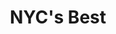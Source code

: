 ---
layout: case
name: nycbest
title: NYC's Best
tagline: Accessible and straightforward pet adoption site
button: Responsive Web App
description:
  - NYC’s Best is an animal shelter with three locations in New York City. They are dedicated to rescuing, rehabilitating, and finding forever homes for homeless and abandoned cats, dogs, and rabbits.
  - We aimed to provide its patrons with a quick way to **easily find and adopt a pet**.
backLink: /cases/nonna
nextPage:
  title: About Me
  link: /about
overview:
  deliverable: Responsive website
  roles:
    - Concept
    - Research
    - Visuals
    - Interaction
  duration: Dec 2022 - Feb 2023
  tool: Adobe XD
  problem: Available pet adoption websites have cluttered designs that **aren’t fully responsive, inefficient** or **unusable browsing features**, and **confusing information architecture**.
  solution:
    tag: Design a user-friendly responsive website by providing **clear navigation** and offering a **fast, efficient** pet search and adoption application process.
research:
  description: To understand the users I was designing for and their needs, I conducted qualitative research through a **competitive audit**, **empathy maps**, **interviews**, and **personas**.
  questions:
    - Who are our users?
    - What are their goals?
    - What features are needed for users to achieve these goals?
  target:
    description: The primary user group identified through my research was **working adults with families** and **early career professionals** who don’t have time to read through each pet profile.
  personas:
    - name: Niamh
      age: 35
      job: Dental hygienist
      quote: "I’m always thinking about new ways to spend quality time with my boys."
      image: portrait1.png
      goals:
        - Save for son's education
        - Find new activity to do with sons
        - Read every day
      needs:
        - Skimmable pet profiles
        - Filters for profile listings
        - Clear adoption process
    - name: Winston
      age: 21
      job: Student
      quote: "I hold high standards for myself and the people I surround myself with."
      image: portrait2.png
      goals:
        - Get straight A's this semester
        - Land full-time job in the city
        - Be more active each day
      needs:
        - Filters for pet characteristics
        - First-time pet parent info
        - Online contact options
  challenges:
    - Not assistive technology accessible
    - No descriptive filters
    - Poor information architecture
  opportunities:
    - Optimize for assistive technologies
    - Provide descriptive filters
    - Clear information architecture
  competitive_analysis:
    summary: Next, I compared the **pet adoption flow** on existing competitors’ sites. I selected **two direct competitors** from local animal shelters, along with **two indirect competitors** that offer services for pet owners.
    competitors:
      - competitor1.png
      - competitor2.png
      - competitor3.png
      - competitor4.png
ideation:
  summary: Next, I sketched out four different iterations of the homepage, with a focus on avoiding a text-heavy screen for a quicker browsing experience.
  diagram:
    image: ideation.png
    description: For the refined version, I prioritized a **quick and easy way to search pet profiles** with filters like location and pet type to help users save time.
wireframes:
  summary: For my digital wireframes, I prioritized **multiple ways to enter the user flow** through landmarks, such as navigation and search.
  images:
    - wireframe.png
    - wireframe2.png
sitemap:
  summary: "**Difficulty with website navigation** was a primary pain point for users, so I aimed to make the information architecture **simple and intuitive**. I created the sitemap with the common structure used by existing animal shelters in mind."
testing:
  notes:
    - I conducted a usability study to **evaluate the navigation and layout** of the low-fidelity prototype.
    - The findings from this usability study revealed new perspectives on **intuitive navigation** and how to design a **more efficient user flow**.
  study_type: Unmoderated
  location: United States
  participants: 5 participants
  length: 20-30 minutes
  image: test.gif
  tests:
    - View adoptable pet profiles.
    - Select a cat profile.
    - Apply to adopt the cat.
    - Schedule an appointment to meet them.
  insights:
    - Users want to **begin the scheduling process directly** from the pet profile page.
    - Users want to **navigate directly to the pet profile page** from the listings page, instead of viewing a preview first.
    - Users want to **skip non-applicable questions** on the adoption application.
final_designs:
  - title: Efficient Pet Search Flow
    summary: "I designed multiple ways to view adoptable pets from the homepage: search filters, pet category, and the top ‘Adopt’ navigation tab (out of frame)."
    image: design1.png
  - title: Search Filters
    summary: I added multiple descriptive filters, such as ‘Good with’ and ‘Care,’ for a customizable search. I also added a ‘Browse by Personality’ section for first-time pet parents who may not know what to look for.
    image: design2.png
  - title: CTAs
    summary: I placed two clear CTA’s, ‘Adopt’ and ‘Meet,’ along with a breakdown of the adoption process above the fold on the pet profile page to address the pain point of unclear information architecture.
    image: design3.png
  - title: Application Retention
    summary: I added a fixed bottom bar with the number of application questions answered thus far. Based on feedback from the usability study that the application involved a lot of scrolling, I aimed to ‘gamify’ the application experience.
    image: design4.png
takeaways:
  summary: This was my **second portfolio project** in the Google UX Design certificate program, as well as my **first experience designing with Adobe XD**. Designing for a bigger screen for the first time felt very daunting initially, but I learned to appreciate the blank real estate and the value of white space.
  lessons:
    - lesson: Color Theory
      learning: I learned how much of an impact the color palette has on the overall impression and energy of a site. After changing the initial color scheme to a more vibrant purple, the site felt more suited to the modern, tailored-to-you concept I had in mind for NYC’s Best.
    - lesson: Design Sprint
      learning: I learned that defining what is and isn’t within the project scope is an essential aspect of designing under time constraints. Unlike the first portfolio project for the Google UX Design course, multiple steps of the design process were outlined in a week’s work. This structure gave me some experience tackling weekly design sprints.
    - lesson: Application
      learning: Creating an adoption application that was both visually engaging and easy to fill out proved to be a bigger challenge than I anticipated. My first attempt received feedback that it was too lengthy and there was too much scrolling. For my second attempt, I played with the placement of the response boxes and incorporated elements from existing solutions like Survey Monkey.
  next_steps:
    - Conduct more user research with underrepresented groups to determine any new areas of need and ideate on new features.
    - Conduct more user research with underrepresented groups to determine any new areas of need and ideate on new features.
---
